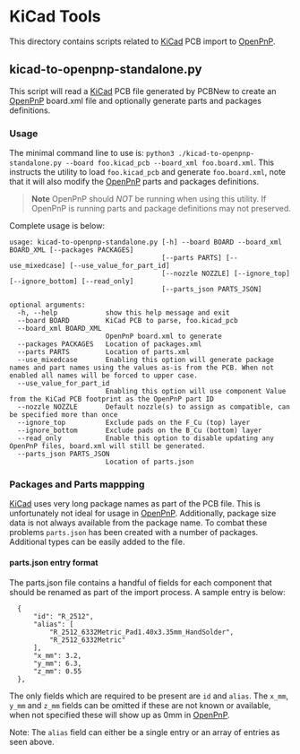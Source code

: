 # KiCad Tools

This directory contains scripts related to [KiCad](www.kicad.org) PCB import to [OpenPnP](www.openpnp.org).

## kicad-to-openpnp-standalone.py

This script will read a [KiCad](www.kicad.org) PCB file generated by PCBNew to create
an [OpenPnP](www.openpnp.org) board.xml file and optionally generate parts and
packages definitions.

### Usage

The minimal command line to use is: `python3 ./kicad-to-openpnp-standalone.py --board foo.kicad_pcb --board_xml foo.board.xml`.
This instructs the utility to load `foo.kicad_pcb` and generate `foo.board.xml`, note that it will also
modify the [OpenPnP](www.openpnp.org) parts and packages definitions.

> **Note**
> OpenPnP should *NOT* be running when using this utility. If OpenPnP is running parts and package definitions may not preserved.

Complete usage is below:
```
usage: kicad-to-openpnp-standalone.py [-h] --board BOARD --board_xml BOARD_XML [--packages PACKAGES]
                                      [--parts PARTS] [--use_mixedcase] [--use_value_for_part_id]
                                      [--nozzle NOZZLE] [--ignore_top] [--ignore_bottom] [--read_only]
                                      [--parts_json PARTS_JSON]

optional arguments:
  -h, --help            show this help message and exit
  --board BOARD         KiCad PCB to parse, foo.kicad_pcb
  --board_xml BOARD_XML
                        OpenPnP board.xml to generate
  --packages PACKAGES   Location of packages.xml
  --parts PARTS         Location of parts.xml
  --use_mixedcase       Enabling this option will generate package names and part names using the values as-is from the PCB. When not enabled all names will be forced to upper case.
  --use_value_for_part_id
                        Enabling this option will use component Value from the KiCad PCB footprint as the OpenPnP part ID
  --nozzle NOZZLE       Default nozzle(s) to assign as compatible, can be specified more than once
  --ignore_top          Exclude pads on the F_Cu (top) layer
  --ignore_bottom       Exclude pads on the B_Cu (bottom) layer
  --read_only           Enable this option to disable updating any OpenPnP files, board.xml will still be generated.
  --parts_json PARTS_JSON
                        Location of parts.json
```

### Packages and Parts mappping

[KiCad](www.kicad.org) uses very long package names as part of the PCB file. This
is unfortunately not ideal for usage in [OpenPnP](www.openpnp.org). Additionally,
package size data is not always available from the package name. To combat these
problems `parts.json` has been created with a number of packages. Additional types
can be easily added to the file.

#### parts.json entry format

The parts.json file contains a handful of fields for each component that should be
renamed as part of the import process. A sample entry is below:

```
  {
      "id": "R_2512",
      "alias": [
          "R_2512_6332Metric_Pad1.40x3.35mm_HandSolder",
          "R_2512_6332Metric"
      ],
      "x_mm": 3.2,
      "y_mm": 6.3,
      "z_mm": 0.55
  },
```

The only fields which are required to be present are `id` and `alias`. The `x_mm`,
`y_mm` and `z_mm` fields can be omitted if these are not known or available, when
not specified these will show up as 0mm in [OpenPnP](www.openpnp.org).

Note: The `alias` field can either be a single entry or an array of entries as
seen above.
